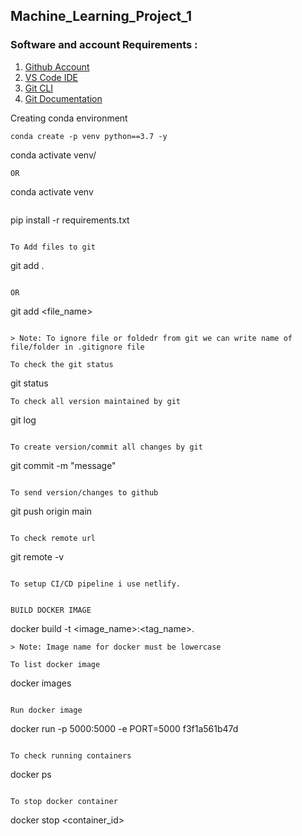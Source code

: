 ## Machine_Learning_Project_1

### Software and account Requirements :

1.  [Github Account](https://github.com)
2.  [VS Code IDE](https://code.visualstudio.com/download)
3.  [Git CLI](https://git-scm.com/downloads) 
4.  [Git Documentation](https://git-scm.com/docs/git)

Creating conda environment
```
conda create -p venv python==3.7 -y
```
conda activate venv/
```
OR
```
conda activate venv
```

```
pip install -r requirements.txt
```

To Add files to git
```
git add .
```

OR
```
git add <file_name>
```

> Note: To ignore file or foldedr from git we can write name of file/folder in .gitignore file

To check the git status
```
git status
```
To check all version maintained by git
```
git log
```

To create version/commit all changes by git
```
git commit -m "message"
```

To send version/changes to github
```
git push origin main
```

To check remote url
```
git remote -v
```

To setup CI/CD pipeline i use netlify.


BUILD DOCKER IMAGE
```
docker build -t <image_name>:<tag_name>.
```
> Note: Image name for docker must be lowercase

To list docker image
```
docker images
```

Run docker image
```
docker run -p 5000:5000 -e PORT=5000 f3f1a561b47d
```

To check running containers
```
docker ps
```

To stop docker container
```
docker stop <container_id>
```


